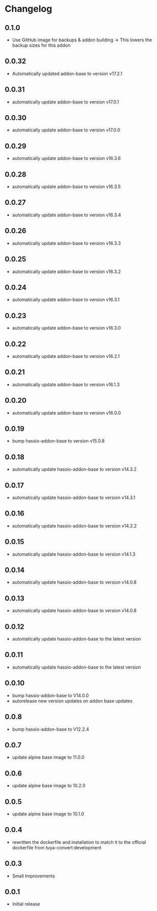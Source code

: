 # Changelog
## 0.1.0
- Use GitHub image for backups & addon building
-> This lowers the backup sizes for this addon

## 0.0.32
- Automatically updated addon-base to version v17.2.1

## 0.0.31
- automatically update addon-base to version v17.0.1

## 0.0.30
- automatically update addon-base to version v17.0.0

## 0.0.29
- automatically update addon-base to version v16.3.6

## 0.0.28
- automatically update addon-base to version v16.3.5

## 0.0.27
- automatically update addon-base to version v16.3.4

## 0.0.26
- automatically update addon-base to version v16.3.3

## 0.0.25
- automatically update addon-base to version v16.3.2

## 0.0.24
- automatically update addon-base to version v16.3.1

## 0.0.23
- automatically update addon-base to version v16.3.0

## 0.0.22
- automatically update addon-base to version v16.2.1

## 0.0.21
- automatically update addon-base to version v16.1.3

## 0.0.20
- automatically update addon-base to version v16.0.0

## 0.0.19
- bump hassio-addon-base to version v15.0.8

## 0.0.18
- automatically update hassio-addon-base to version v14.3.2

## 0.0.17
- automatically update hassio-addon-base to version v14.3.1

## 0.0.16
- automatically update hassio-addon-base to version v14.2.2

## 0.0.15
- automatically update hassio-addon-base to version v14.1.3

## 0.0.14
- automatically update hassio-addon-base to version v14.0.8

## 0.0.13
- automatically update hassio-addon-base to version v14.0.8

## 0.0.12
- automatically update hassio-addon-base to the latest version

## 0.0.11
- automatically update hassio-addon-base to the latest version

## 0.0.10
- bump hassio-addon-base to V14.0.0
- autorelease new version updates on addon base updates

## 0.0.8
- bump hassio-addon-base to V12.2.4

## 0.0.7
- update alpine base image to 11.0.0

## 0.0.6
- update alpine base image to 10.2.0

## 0.0.5
- update alpine base image to 10.1.0

## 0.0.4
- rewritten the dockerfile and installation to match it to the official dockerfile from tuya-convert:development

## 0.0.3
- Small Improvements

## 0.0.1
- Initial release
